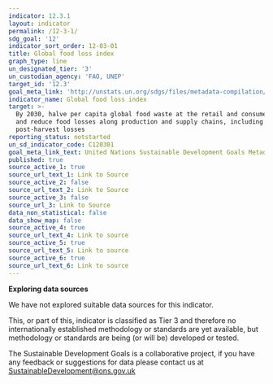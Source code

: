 ```yaml
---
indicator: 12.3.1
layout: indicator
permalink: /12-3-1/
sdg_goal: '12'
indicator_sort_order: 12-03-01
title: Global food loss index
graph_type: line
un_designated_tier: '3'
un_custodian_agency: 'FAO, UNEP'
target_id: '12.3'
goal_meta_link: 'http://unstats.un.org/sdgs/files/metadata-compilation/Metadata-Goal-12.pdf'
indicator_name: Global food loss index
target: >-
  By 2030, halve per capita global food waste at the retail and consumer levels
  and reduce food losses along production and supply chains, including
  post-harvest losses
reporting_status: notstarted
un_sd_indicator_code: C120301
goal_meta_link_text: United Nations Sustainable Development Goals Metadata (pdf 782kB)
published: true
source_active_1: true
source_url_text_1: Link to Source
source_active_2: false
source_url_text_2: Link to Source
source_active_3: false
source_url_3: Link to Source
data_non_statistical: false
data_show_map: false
source_active_4: true
source_url_text_4: Link to source
source_active_5: true
source_url_text_5: Link to source
source_active_6: true
source_url_text_6: Link to source
---
```

**Exploring data sources**

We have not explored suitable data sources for this indicator.

This, or part of this, indicator is classified as Tier 3 and therefore no internationally established methodology or standards are yet available, but methodology or standards are being (or will be) developed or tested.

The Sustainable Development Goals is a collaborative project, if you have any feedback or suggestions for data please contact us at <SustainableDevelopment@ons.gov.uk>

